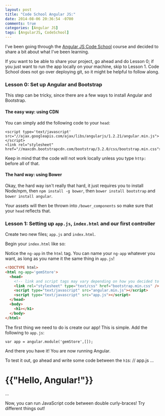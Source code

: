 ```yaml
---
layout: post
title: "Code School Angular JS:"
date: 2014-08-06 20:36:54 -0700
comments: true
categories: [Angular JS]
tags: [AngularJS, CodeSchool]
---
```


I've been going through the [Angular JS Code School](http://campus.codeschool.com/courses/shaping-up-with-angular-js/) 
course and decided to share a bit about what I've been learning. 

If you want to be able to share your project, go ahead and do Lesson 0; if you just want to run the app locally on your
machine, skip to Lesson 1. Code School does not go over deploying git, so it might be helpful to follow along. 

### Lesson 0: Set up Angular and Bootstrap ###

This step can be tricky, since there are a few ways to install Angular and Bootstrap. 

#### The easy way: using CDN ####

You can simply add the following code to your `head`:

    <script type='text/javascript' src="//ajax.googleapis.com/ajax/libs/angularjs/1.2.21/angular.min.js"></script>
    <link rel="stylesheet" href="//maxcdn.bootstrapcdn.com/bootstrap/3.2.0/css/bootstrap.min.css">

Keep in mind that the code will not work locally unless you type `http:` before all of that. 

#### The hard way: using Bower ####

Okay, the hard way isn't really that hard, it just requires you to install Node/npm, then `npm install -g bower`, then 
`bower install bootstrap` and `bower install angular`. 

Your assets will then be thrown into `/bower_components` so make sure that your `head` reflects that. 

### Lesson 1: Setting up `app.js`, `index.html` and our first controller ###

Create two new files; `app.js` and `index.html`. 

Begin your `index.html` like so:

Notice the `ng-app` in the `html` tag. You can name your `ng-app` whatever you want, as long as you name it the same 
thing in `app.js`!

``` html index.html
<!DOCTYPE html>
<html ng-app='gemStore'>
  <head>
    <!-- link and script tags may vary depending on how you decided to obtain bootstrap and angular --> 
    <link rel="stylesheet" type="text/css" href="bootstrap.min.css" />
    <script type="text/javascript" src="angular.min.js"></script>
    <script type="text/javascript" src="app.js"></script>
  </head>
  <body>
    <h1></h1>
  </body>
</html>
```

The first thing we need to do is create our app! This is simple. Add the following to `app.js`:

    var app = angular.module('gemStore',[]);
    
And there you have it! You are now running Angular.

To test it out, go ahead and write some code between the `h1`s:
    // app.js
    ...
    <body>
        <h1>{{"Hello, Angular!"}}</h1>
    </body>
    ...
    
Now, you can run JavaScript code between double curly-braces! Try different things out! 

